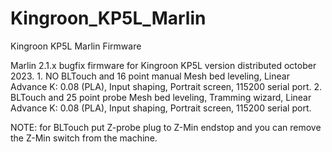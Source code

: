 # Kingroon_KP5L_Marlin
Kingroon KP5L Marlin Firmware

Marlin 2.1.x bugfix firmware for Kingroon KP5L version distributed october 2023.
1.
NO BLTouch and 16 point manual Mesh bed leveling, 
Linear Advance K: 0.08 (PLA),
Input shaping,
Portrait screen,
115200 serial port.
2. 
BLTouch and 25 point probe Mesh bed leveling,
Tramming wizard,
Linear Advance K: 0.08 (PLA), 
Input shaping,
Portrait screen,
115200 serial port.

NOTE: for BLTouch put Z-probe plug to Z-Min endstop and you can remove the Z-Min switch from the machine.
